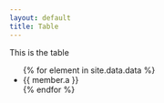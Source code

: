 ```yaml
---
layout: default
title: Table
---
```


This is the table

<ul>
{% for element in site.data.data %}
	<li>
	{{ member.a }}
	</li>
{% endfor %}
</ul>